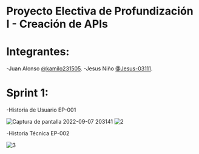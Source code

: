 # Proyecto Electiva de Profundización I - Creación de APIs
# Integrantes:
-Juan Alonso [@kamilo231505](https://github.com/Kamilo231505).
-Jesus Niño [@Jesus-03111](https://github.com/Jesus-03111).

# Sprint 1:
-Historia de Usuario EP-001 

![Captura de pantalla 2022-09-07 203141](https://user-images.githubusercontent.com/111544464/189014192-69f4540c-8d5c-476d-afd6-a992b5e9cf92.png)
![2](https://user-images.githubusercontent.com/111544464/189014204-70addcbf-093b-4067-a5e0-2ed5f9e7f3ad.png)


-Historia Técnica EP-002 

![3](https://user-images.githubusercontent.com/111544464/189014212-2d28cfda-7f97-497c-b880-c9f4812a62d5.png)
